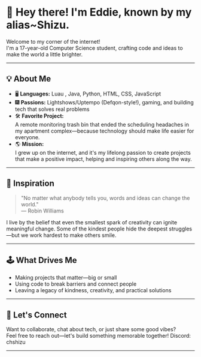 # 👋 Hey there! I'm Eddie, known by my alias~Shizu.

Welcome to my corner of the internet!  
I'm a 17-year-old Computer Science student, crafting code and ideas to make the world a little brighter.

---

## 💡 About Me

- 🖥️ **Languages:** Luau , Java, Python, HTML, CSS, JavaScript
- 🎆 **Passions:** Lightshows/Uptempo (Defqon-style!), gaming, and building tech that solves real problems
- 🛠️ **Favorite Project:**  
  A remote monitoring trash bin that ended the scheduling headaches in my apartment complex—because technology should make life easier for everyone.
- 🌎 **Mission:**  
  I grew up on the internet, and it's my lifelong passion to create projects that make a positive impact, helping and inspiring others along the way.

---

## 🧠 Inspiration

> "No matter what anybody tells you, words and ideas can change the world."  
> — Robin Williams

I live by the belief that even the smallest spark of creativity can ignite meaningful change. 
Some of the kindest people hide the deepest struggles—but we work hardest to make others smile.

---

## 🕹️ What Drives Me

- Making projects that matter—big or small
- Using code to break barriers and connect people
- Leaving a legacy of kindness, creativity, and practical solutions

---

## 🌟 Let's Connect

Want to collaborate, chat about tech, or just share some good vibes?  
Feel free to reach out—let's build something memorable together!
Discord: chshizu

---

<!--
Sensitive info intentionally omitted for privacy. 
-->
